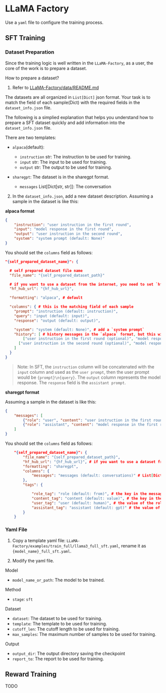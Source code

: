 # LLaMA Factory

Use a `yaml` file to configure the training process.

## SFT Training

### Dataset Preparation

Since the training logic is well written in the `LLaMA-Factory`, as a user, the core of the work is to prepare a dataset.

How to prepare a dataset?

1. Refer to [LLaMA-Factory/data/README.md](LLaMA-Factory/data/README.md)

The datasets are all organized in `List[Dict]` json format. Your task is to match the field of each sample(Dict) with the required fields in the `dataset_info.json` file.

The following is a simplied explanation that helps you understand how to prepare a SFT dataset quickly and add information into the `dataset_info.json` file.

There are two templates:

- `alpaca`(default):
  - `instruction` str: The instruction to be used for training.
  - `input` str: The input to be used for training.
  - `output` str: The output to be used for training.

- `sharegpt`: The dataset is in the sharegpt format.
  - `messages` List[Dict[str, str]]: The conversation

2. In the `dataset_info.json`, add a new dataset description.
Assuming a sample in the dataset is like this:

**alpaca format**

```json
{
    "instruction": "user instruction in the first round",
    "input": "model response in the first round",
    "output": "user instruction in the second round",
    "system": "system prompt (default: None)"
}
```

You should set the `columns` field as follows:

```json
"{self_prepared_dataset_name}": {

  # self prepared dataset file name
  "file_name": "{self_prepared_dataset_path}"

  # if you want to use a dataset from the internet, you need to set `hf_hub_url` field to the url of the dataset.
  "hf_hub_url": "{hf_hub_url}",

  "formatting": "alpaca", # default

  "columns": { # this is the matching field of each sample
    "prompt": "instruction (default: instruction)",
    "query": "input (default: input)",
    "response": "output (default: output)",

    "system": "system (default: None)", # add a `system prompt`
    "history": [ # history messages in the `alpaca` format, but this will also be learned by the model
        ["user instruction in the first round (optional)", "model response in the first round (optional)"],
      ["user instruction in the second round (optional)", "model response in the second round (optional)"]
    ]
  }
}
```

> Note: In SFT, the `instruction` column will be concatenated with the `input` column and used as the `user prompt`, then the user prompt would be `{prompt}\n{query}`. The `output` column represents the model response. The `response` field is the `assistant prompt`.

**sharegpt format**

Assuming a sample in the dataset is like this:

```json
{
    "messages": [
        {"role": "user", "content": "user instruction in the first round (optional)"},
        {"role": "assistant", "content": "model response in the first round (optional)"}
    ]
}
```

You should set the `columns` field as follows:

```json
    "{self_prepared_dataset_name}": {
        "file_name": "{self_prepared_dataset_path}",
        "hf_hub_url": "{hf_hub_url}", # if you want to use a dataset from the internet, you need to set `hf_hub_url` field to the url of the dataset.
        "formatting": "sharegpt",
        "columns": {
            "messages": "messages (default: conversations)" # List[Dict[str, str]]
        },
        "tags": {

            "role_tag": "role (default: from)", # the key in the message represents the identity.
            "content_tag": "content (default: value)", # the key in the message represents the content.
            "user_tag": "user (default: human)", # the value of the role_tag represents the user.
            "assistant_tag": "assistant (default: gpt)" # the value of the role_tag represents the assistant.
        }
    }
```

### Yaml File

1. Copy a template yaml file: `LLaMA-Factory/examples/train_full/llama3_full_sft.yaml`, rename it as `{model_name}_full_sft.yaml`.

2. Modify the yaml file.

Model

- `model_name_or_path`: The model to be trained.

Method

- `stage`: `sft`

Dataset

- `dataset`: The dataset to be used for training.
- `template`: The template to be used for training.
- `cutoff_len`: The cutoff length to be used for training.
- `max_samples`: The maximum number of samples to be used for training.

Output

- `output_dir`: The output directory saving the checkpoint
- `report_to`: The report to be used for training.

## Reward Training

TODO
